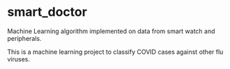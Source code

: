# smart_doctor
Machine Learning algorithm implemented on data from smart watch and peripherals.

This is a machine learning project to classify COVID cases against other flu viruses.
